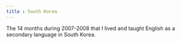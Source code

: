 ```yaml
---
title : South Korea
---
```


The 14 months during 2007-2008 that I lived and taught English as a secondary language in South Korea.
